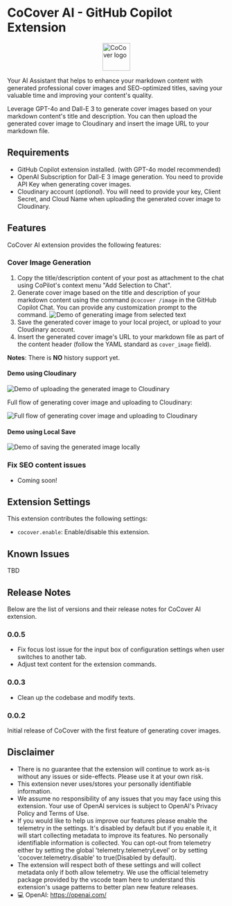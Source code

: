 # CoCover AI - GitHub Copilot Extension

<img alt="CoCover logo" src="https://res.cloudinary.com/mayashavin/image/upload//v1729086316/cocover/Cocover.png" height=64 style="margin:auto; display:block;" >

Your AI Assistant that helps to enhance your markdown content with generated professional cover images and SEO-optimized titles, saving your valuable time and improving your content's quality.

Leverage GPT-4o and Dall-E 3 to generate cover images based on your markdown content's title and description. You can then upload the generated cover image to Cloudinary and insert the image URL to your markdown file.

## Requirements

- GitHub Copilot extension installed. (with GPT-4o model recommended)
- OpenAI Subscription for Dall-E 3 image generation. You need to provide API Key when generating cover images.
- Cloudinary account (_optional_). You will need to provide your key, Client Secret, and Cloud Name when uploading the generated cover image to Cloudinary.

## Features

CoCover AI extension provides the following features:

### Cover Image Generation

1. Copy the title/description content of your post as attachment to the chat using CoPilot's context menu "Add Selection to Chat".
2. Generate cover image based on the title and description of your markdown content using the command `@cocover /image` in the GitHub Copilot Chat. You can provide any customization prompt to the command.
   ![Demo of generating image from selected text](https://res.cloudinary.com/mayashavin/image/upload/v1730116072/cocover/demo_cocover_1.gif)
3. Save the generated cover image to your local project, or upload to your Cloudinary account.
4. Insert the generated cover image's URL to your markdown file as part of the content header (follow the YAML standard as `cover_image` field).

**Notes**: There is **NO** history support yet.

#### Demo using Cloudinary

![Demo of uploading the generated image to Cloudinary](https://res.cloudinary.com/mayashavin/image/upload/v1730116064/cocover/cocover_cloudinary.gif)

Full flow of generating cover image and uploading to Cloudinary:

![Full flow of generating cover image and uploading to Cloudinary](https://res.cloudinary.com/mayashavin/image/upload/v1730116064/cocover/full_flow_cloudinary.gif)

#### Demo using Local Save

![Demo of saving the generated image locally](https://res.cloudinary.com/mayashavin/image/upload/v1730116064/cocover/fullflow_save.gif)

### Fix SEO content issues

- Coming soon!

## Extension Settings

This extension contributes the following settings:

- `cocover.enable`: Enable/disable this extension.

## Known Issues

TBD

## Release Notes

Below are the list of versions and their release notes for CoCover AI extension.

### 0.0.5

- Fix focus lost issue for the input box of configuration settings when user switches to another tab.
- Adjust text content for the extension commands.

### 0.0.3

- Clean up the codebase and modify texts.

### 0.0.2

Initial release of CoCover with the first feature of generating cover images.

## Disclaimer

- There is no guarantee that the extension will continue to work as-is without any issues or side-effects. Please use it at your own risk.
- This extension never uses/stores your personally identifiable information.
- We assume no responsibility of any issues that you may face using this extension. Your use of OpenAI services is subject to OpenAI's Privacy Policy and Terms of Use.
- If you would like to help us improve our features please enable the telemetry in the settings. It's disabled by default but if you enable it, it will start collecting metadata to improve its features. No personally identifiable information is collected. You can opt-out from telemetry either by setting the global 'telemetry.telemetryLevel' or by setting 'cocover.telemetry.disable' to true(Disabled by default).
- The extension will respect both of these settings and will collect metadata only if both allow telemetry. We use the official telemetry package provided by the vscode team here to understand this extension's usage patterns to better plan new feature releases.
- 💻 OpenAI: <https://openai.com/>
